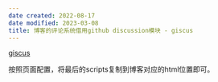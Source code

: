 ```yaml
---
date created: 2022-08-17
date modified: 2023-03-08
title: 博客的评论系统借用github discussion模块 - giscus
---
```


[giscus](https://giscus.app/zh-CN)

按照页面配置，将最后的scripts复制到博客对应的html位置即可。

